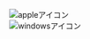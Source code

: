 ![appleアイコン](https://dl.dropboxusercontent.com/s/wbopr8p5tppxexb/icon_apple.svg)  
![windowsアイコン](https://dl.dropboxusercontent.com/s/j0pmqfmc22p3c4d/icon_windows.svg)  
